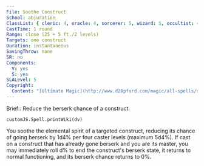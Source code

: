 ```yaml
---
File: Soothe Construct
School: abjuration
ClassList: { cleric: 4, oracle: 4, sorcerer: 5, wizard: 5, occultist: 4 }
CastTime: 1 round
Range: close (25 + 5 ft./2 levels)
Targets: one construct
Duration: instantaneous
SavingThrow: none
SR: no
Components:
  V: yes
  S: yes
SLALevel: 5
Copyright:
  Content: "[Ultimate Magic](http://www.d20pfsrd.com/magic/all-spells/s/soothe-construct)"
---
```

Brief:: Reduce the berserk chance of a construct.

```dataviewjs
customJS.Spell.printWiki(dv)
```

You soothe the elemental spirit of a targeted construct, reducing its chance of going berserk by 1d4% per four caster levels (maximum 5d4%). If cast on a construct that has already gone berserk and you are its master, you may immediately roll d% to end the construct's berserk state, it returns to normal functioning, and its berserk chance returns to 0%.

